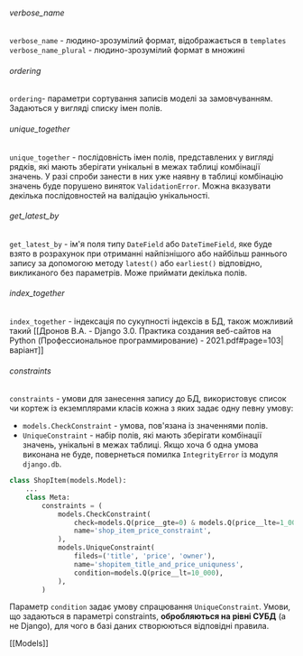 ###### verbose_name
`verbose_name` - людино-зрозумілий формат, відображається в `templates`
`verbose_name_plural` - людино-зрозумілий формат в множині

###### ordering
`ordering`- параметри сортування записів моделі за замовчуванням. Задаються у вигляді списку імен полів.

###### unique_together
`unique_together` - послідовність імен полів, представлених у вигляді рядків, які мають зберігати унікальні в межах таблиці комбінації значень. У разі спроби занести в них уже наявну в таблиці комбінацію значень буде порушено виняток `ValidationError`. Можна вказувати декілька послідовностей на валідацію унікальності.

###### get_latest_by
`get_latest_by` - ім'я поля типу `DateField` або `DateTimeField`, яке буде взято в розрахунок при отриманні найпізнішого або найбільш раннього запису за допомогою методу `latest()` або `earliest()` відповідно, викликаного без параметрів. Може приймати декілька полів.

###### index_together
`index_together` - індексація по сукупності індексів в БД, також можливий такий [[Дронов В.А. - Django 3.0. Практика создания веб-сайтов на Python (Профессиональное программирование) - 2021.pdf#page=103|варіант]]

###### constraints
`constraints` - умови для занесення запису до БД, використовує список чи кортеж із екземплярами класів кожна з яких задає одну певну умову:
- `models.CheckConstraint` - умова, пов'язана із значеннями полів.
- `UniqueConstraint` - набір полів, які мають зберігати комбінації значень, унікальні в межах таблиці.
Якщо хоча б одна умова виконана не буде, повернеться помилка `IntegrityError` із модуля `django.db`.
```python
class ShopItem(models.Model):
	...
	class Meta:
		constraints = (
			models.CheckConstraint(
				check=models.Q(price__gte=0) & models.Q(price__lte=1_000_000),
				name='shop_item_price_constraint',
			),
			models.UniqueConstraint(
				fileds=('title', 'price', 'owner'),
				name='shopitem_title_and_price_uniquness',
				condition=models.Q(price__lt=10_000),
			),
		)
```
Параметр `condition` задає умову спрацювання `UniqueConstraint`.
Умови, що задаються в параметрі constraints, **обробляються на рівні СУБД** (а не Django), для чого в базі даних створюються відповідні правила.


[[Models]]